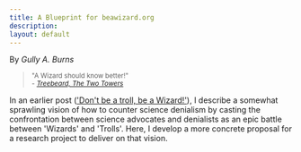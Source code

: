 ```yaml
---
title: A Blueprint for beawizard.org
description:  
layout: default
---
```

By *Gully A. Burns*

> <small>"A Wizard should know better!"<br>
> \- *[Treebeard, The Two Towers](https://www.youtube.com/watch?v=v7NzBTRzCkg)*</small>

In an earlier post (['Don't be a troll, be a Wizard!'](/2017/05/19/DontBeATroll.html)), I describe a 
somewhat sprawling vision of how to counter science denialism by casting the confrontation between science 
advocates and denialists as an epic battle between 'Wizards' and 'Trolls'. Here, I develop a 
more concrete proposal for a research project to deliver on that vision. 

